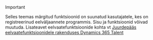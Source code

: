 > [!IMPORTANT]
> Selles teemas märgitud funktsioonid on suunatud kasutajatele, kes on registreerinud eelväljaannete programmis. Sisu ja funktsioonid võivad muutuda. Lisateavet eelvaatefunktsioonide kohta vt [Juurdepääs eelvaatefunktsioonidele rakenduses Dynamics 365 Talent](../access-preview-feature.md)
